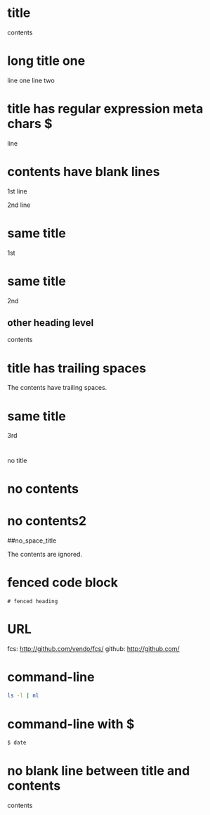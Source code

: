 # title

contents

# long title one

line one
line two

# title has regular expression meta chars $

line

# contents have blank lines


1st line


2nd line


# same title

1st

# same title

2nd

## other heading level

contents

# title has trailing spaces  

The contents have trailing spaces.  

# same title

3rd

#

no title

# no contents

# no contents2

##no_space_title

The contents are ignored.

# fenced code block

```
# fenced heading
```

# URL

fcs: http://github.com/yendo/fcs/
github: http://github.com/

# command-line

```sh
ls -l | nl
```
# command-line with $

```sh
$ date
```

# no blank line between title and contents
contents
